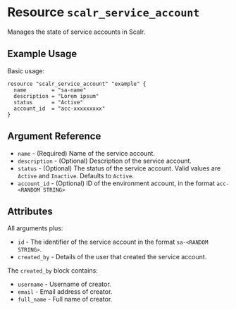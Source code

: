 
# Resource `scalr_service_account`

Manages the state of service accounts in Scalr.

## Example Usage

Basic usage:

```hcl
resource "scalr_service_account" "example" {
  name        = "sa-name"
  description = "Lorem ipsum"
  status      = "Active"
  account_id  = "acc-xxxxxxxxx"
}
```

## Argument Reference

* `name` - (Required) Name of the service account.
* `description` - (Optional) Description of the service account.
* `status` - (Optional) The status of the service account. Valid values are `Active` and `Inactive`.
Defaults to `Active`.
* `account_id` - (Optional) ID of the environment account, in the format `acc-<RANDOM STRING>`

## Attributes

All arguments plus:

* `id` - The identifier of the service account in the format `sa-<RANDOM STRING>`.
* `created_by` - Details of the user that created the service account.

The `created_by` block contains:

* `username` - Username of creator.
* `email` - Email address of creator.
* `full_name` - Full name of creator.
